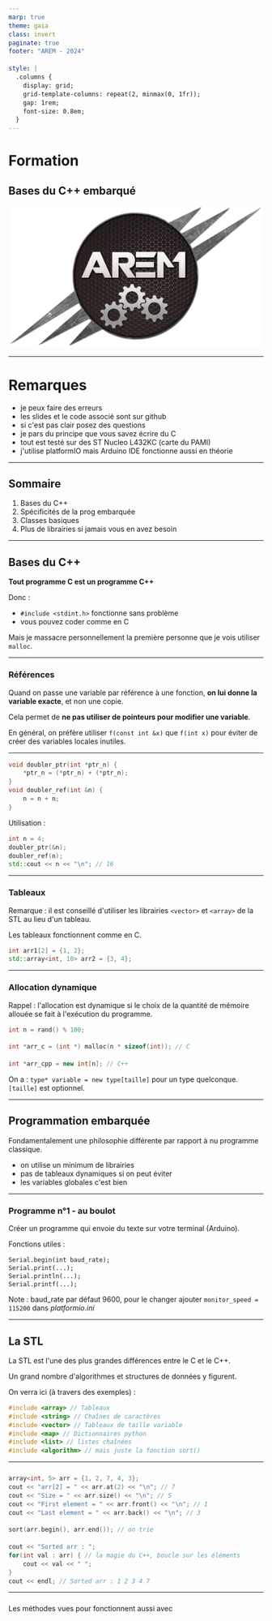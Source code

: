 ```yaml
---
marp: true
theme: gaia
class: invert
paginate: true
footer: "AREM - 2024"

style: |
  .columns {
    display: grid;
    grid-template-columns: repeat(2, minmax(0, 1fr));
    gap: 1rem;
    font-size: 0.8em;
  }
---
```


<!-- Pagination style -->
<style>
section::after {
  content: attr(data-marpit-pagination) '/' attr(data-marpit-pagination-total);
}
</style>

<!--Centered images -->
<style>
img[alt~="center"] {
  display: block;
  margin: 0 auto;
}
</style>



<!-- Title slide -->
<!--_footer: "Kézia MARCOU | AREM - 2024"-->
# Formation

## Bases du C++ embarqué

![bg right w:15cm](images/arem_logo.webp)

---
# Remarques

- je peux faire des erreurs
- les slides et le code associé sont sur github
- si c'est pas clair posez des questions
- je pars du principe que vous savez écrire du C
- tout est testé sur des ST Nucleo L432KC (carte du PAMI)
- j'utilise platformIO mais Arduino IDE fonctionne aussi en théorie

---

## Sommaire

1. Bases du C++
2. Spécificités de la prog embarquée
3. Classes basiques
4. Plus de librairies si jamais vous en avez besoin

--- 

<!--header: "Section : Bases du C++"-->
## Bases du C++ 

**Tout programme C est un programme C++**

Donc :
- `#include <stdint.h>` fonctionne sans problème
- vous pouvez coder comme en C

Mais je massacre personnellement la première personne que je vois utiliser `malloc`. 

---

### Références

Quand on passe une variable par référence à une fonction, **on lui donne la variable exacte**, et non une copie. 

Cela permet de **ne pas utiliser de pointeurs pour modifier une variable**.

En général, on préfère utiliser `f(const int &x)` que `f(int x)` pour éviter de créer des variables locales inutiles.

--- 

```cpp
void doubler_ptr(int *ptr_n) {
    *ptr_n = (*ptr_n) + (*ptr_n);
}
void doubler_ref(int &n) {
    n = n + n;
}
```
Utilisation : 
```cpp 
int n = 4;
doubler_ptr(&n);
doubler_ref(n);
std::cout << n << "\n"; // 16
```

--- 

### Tableaux

Remarque : il est conseillé d'utiliser les librairies `<vector>` et `<array>` de la STL au lieu d'un tableau.

Les tableaux fonctionnent comme en C. 

```cpp
int arr1[2] = {1, 2}; 
std::array<int, 10> arr2 = {3, 4};
```

--- 

### Allocation dynamique

Rappel : l'allocation est dynamique si le choix de la quantité de mémoire allouée se fait à l'exécution du programme. 

```cpp 
int n = rand() % 100;

int *arr_c = (int *) malloc(n * sizeof(int)); // C 

int *arr_cpp = new int[n]; // C++ 
```

On a : `type* variable = new type[taille]` pour un type quelconque. `[taille]` est optionnel. 

--- 

<!--header: "Section : Prog embarquée"-->
## Programmation embarquée

Fondamentalement une philosophie différente par rapport à nu programme classique.

- on utilise un minimum de librairies
- pas de tableaux dynamiques si on peut éviter
- les variables globales c'est bien

---

### Programme n°1 - au boulot

Créer un programme qui envoie du texte sur votre terminal (Arduino).

Fonctions utiles : 
```
Serial.begin(int baud_rate);
Serial.print(...);
Serial.println(...);
Serial.printf(...);
```

Note : baud_rate par défaut 9600, pour le changer ajouter `monitor_speed = 115200` dans *platformio.ini*


---

<!--header: "Section : La STL"-->
## La STL

La STL est l'une des plus grandes différences entre le C et le C++. 

Un grand nombre d'algorithmes et structures de données y figurent. 

On verra ici (à travers des exemples) : 
```cpp
#include <array> // Tableaux
#include <string> // Chaînes de caractères
#include <vector> // Tableaux de taille variable
#include <map> // Dictionnaires python
#include <list> // listes chaînées
#include <algorithm> // mais juste la fonction sort()
```

--- 

### <array>

```cpp
array<int, 5> arr = {1, 2, 7, 4, 3};
cout << "arr[2] = " << arr.at(2) << "\n"; // 7
cout << "Size = " << arr.size() << "\n"; // 5
cout << "First element = " << arr.front() << "\n"; // 1
cout << "Last element = " << arr.back() << "\n"; // 3

sort(arr.begin(), arr.end()); // on trie 

cout << "Sorted arr : ";
for(int val : arr) { // la magie du C++, boucle sur les éléments
    cout << val << " ";
}
cout << endl; // Sorted arr : 1 2 3 4 7
```
--- 

### <string>

Les méthodes vues pour <array> fonctionnent aussi avec <string> 

```cpp

```

